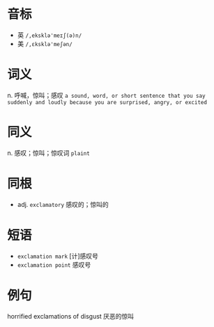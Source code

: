 # 音标

- 英 `/,eksklə'meɪʃ(ə)n/`
- 美 `/,ɛksklə'meʃən/`

# 词义

n. 呼喊，惊叫；感叹
`a sound, word, or short sentence that you say suddenly and loudly because you are surprised, angry, or excited`

# 同义

n. 感叹；惊叫；惊叹词
`plaint`

# 同根

- adj. `exclamatory` 感叹的；惊叫的

# 短语

- `exclamation mark` [计]感叹号
- `exclamation point` 感叹号

# 例句

horrified exclamations of disgust
厌恶的惊叫



